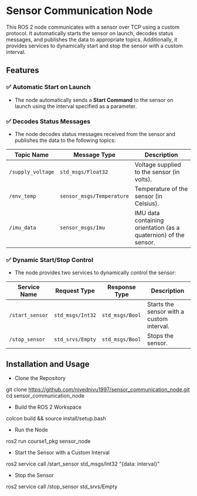 # Sensor Communication Node

This ROS 2 node communicates with a sensor over TCP using a custom protocol. It automatically starts the sensor on launch, decodes status messages, and publishes the data to appropriate topics. Additionally, it provides services to dynamically start and stop the sensor with a custom interval.

## Features

### ✅ Automatic Start on Launch
- The node automatically sends a **Start Command** to the sensor on launch using the interval specified as a parameter.

### ✅ Decodes Status Messages
- The node decodes status messages received from the sensor and publishes the data to the following topics:

| Topic Name       | Message Type     | Description |
|-----------------|-----------------|-------------|
| `/supply_voltage` | `std_msgs/Float32` | Voltage supplied to the sensor (in volts). |
| `/env_temp`      | `sensor_msgs/Temperature` | Temperature of the sensor (in Celsius). |
| `/imu_data`      | `sensor_msgs/Imu` | IMU data containing orientation (as a quaternion) of the sensor. |

### ✅ Dynamic Start/Stop Control
- The node provides two services to dynamically control the sensor:

| Service Name       | Request Type      | Response Type     | Description |
|-------------------|------------------|------------------|-------------|
| `/start_sensor`  | `std_msgs/Int32`  | `std_msgs/Bool`  | Starts the sensor with a custom interval. |
| `/stop_sensor`   | `std_srvs/Empty`  | `std_msgs/Bool`  | Stops the sensor. |


## Installation and Usage

- Clone the Repository

git clone https://github.com/nivednivu1997/sensor_communication_node.git
cd sensor_communication_node

- Build the ROS 2 Workspace
  
colcon build &&
source install/setup.bash

- Run the Node
  
ros2 run course1_pkg sensor_node

- Start the Sensor with a Custom Interval

ros2 service call /start_sensor std_msgs/Int32 "{data: interval}"

- Stop the Sensor

ros2 service call /stop_sensor std_srvs/Empty




